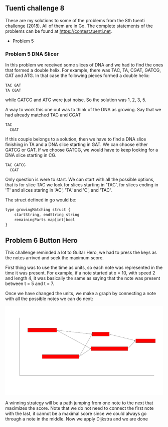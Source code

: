 ## Tuenti challenge 8

These are my solutions to some of the problems from the 8th tuenti challenge (2018). All of them are in Go. The complete statements of the problems can be found at https://contest.tuenti.net.

* Problem 5


### Problem 5 DNA Slicer

In this problem we received some slices of DNA and we had to find the ones that formed a double helix. For example,
there was TAC, TA, CGAT, GATCG, GAT and ATG. In that case the following pieces formed a double helix:

    TAC GAT
    TA CGAT

while GATCG and ATG were just noise. So the solution was 1, 2, 3, 5.

A way to work this one out was to think of the DNA as growing. Say that we had already matched TAC and CGAT

    TAC
      CGAT

If this couple belongs to a solution, then we have to find a DNA slice finishing in TA and a DNA slice starting
in GAT. We can choose either GATCG or GAT. If we choose GATCG, we would have to keep looking for a DNA slice
starting in CG.

    TAC GATCG
      CGAT

Only question is were to start. We can start with all the possible options, that is for slice TAC we look for
slices starting in 'TAC', for slices ending in 'T' and slices staring in 'AC', 'TA' and 'C', and 'TAC'.

The struct defined in go would be:

    type growingMatching struct {
    	startString, endString string
    	remainingParts map[int]bool
    }

## Problem 6 Button Hero

This challenge reminded a lot to Guitar Hero, we had to press the keys as the notes arrived and seek the maximum score.

First thing was to use the time as units, so each note was represented in the time it was present. For example, if a note
started at x = 10, with speed 2 and length 4, it was basically the same as saying that the note was present between t = 5 and t = 7.

Once we have changed the units, we make a graph by connecting a note with all the possible notes we can do next:


![](./06-button-hero/notes-as-graph.png)


A winning strategy will be a path jumping from one note to the next that maximizes the score. Note that we do not need to connect the first note with the last,
 it cannot be a maximal score since we could always go through a note in the middle. Now we apply Dijkstra and we are done